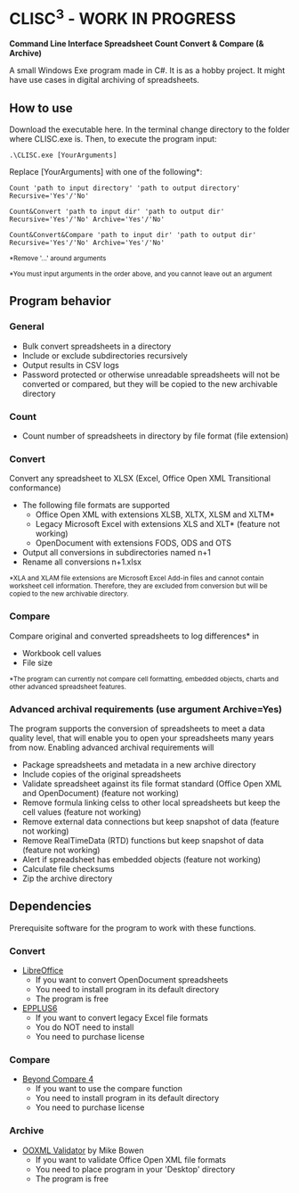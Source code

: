 # CLISC<sup>3</sup> - WORK IN PROGRESS
**Command Line Interface Spreadsheet Count Convert & Compare (& Archive)**

A small Windows Exe program made in C#. It is as a hobby project. It might have use cases in digital archiving of spreadsheets.

## How to use
Download the executable here. In the terminal change directory to the folder where CLISC.exe is. Then, to execute the program input:

```
.\CLISC.exe [YourArguments]
```

Replace [YourArguments] with one of the following*:

```
Count 'path to input directory' 'path to output directory' Recursive='Yes'/'No'
```
```
Count&Convert 'path to input dir' 'path to output dir' Recursive='Yes'/'No' Archive='Yes'/'No'
```
```
Count&Convert&Compare 'path to input dir' 'path to output dir' Recursive='Yes'/'No' Archive='Yes'/'No'
```
<sub>*Remove '...' around arguments</sub>

<sub>*You must input arguments in the order above, and you cannot leave out an argument</sub>

## Program behavior

### General
* Bulk convert spreadsheets in a directory
* Include or exclude subdirectories recursively
* Output results in CSV logs
* Password protected or otherwise unreadable spreadsheets will not be converted or compared, but they will be copied to the new archivable directory

### Count
* Count number of spreadsheets in directory by file format (file extension)

### Convert
Convert any spreadsheet to XLSX (Excel, Office Open XML Transitional conformance)

* The following file formats are supported
  - Office Open XML with extensions XLSB, XLTX, XLSM and XLTM*
  - Legacy Microsoft Excel with extensions XLS and XLT* (feature not working)
  - OpenDocument with extensions FODS, ODS and OTS
* Output all conversions in subdirectories named n+1
* Rename all conversions n+1.xlsx

<sub>*XLA and XLAM file extensions are Microsoft Excel Add-in files and cannot contain worksheet cell information. Therefore, they are excluded from conversion but will be copied to the new archivable directory.</sub>

### Compare
Compare original and converted spreadsheets to log differences* in

* Workbook cell values
* File size

<sub>*The program can currently not compare cell formatting, embedded objects, charts and other advanced spreadsheet features.</sub>

### Advanced archival requirements (use argument Archive=Yes)
The program supports the conversion of spreadsheets to meet a data quality level, that will enable you to open your spreadsheets many years from now. Enabling advanced archival requirements will

* Package spreadsheets and metadata in a new archive directory
* Include copies of the original spreadsheets
* Validate spreadsheet against its file format standard (Office Open XML and OpenDocument) (feature not working)
* Remove formula linking celss to other local spreadsheets but keep the cell values (feature not working)
* Remove external data connections but keep snapshot of data (feature not working)
* Remove RealTimeData (RTD) functions but keep snapshot of data (feature not working)
* Alert if spreadsheet has embedded objects (feature not working)
* Calculate file checksums
* Zip the archive directory

## Dependencies
Prerequisite software for the program to work with these functions.

### Convert
* [LibreOffice](https://www.libreoffice.org/)
  - If you want to convert OpenDocument spreadsheets
  - You need to install program in its default directory
  - The program is free
* [EPPLUS6](https://www.epplussoftware.com/)
  - If you want to convert legacy Excel file formats
  - You do NOT need to install
  - You need to purchase license

### Compare
* [Beyond Compare 4](https://www.scootersoftware.com/)
  - If you want to use the compare function
  - You need to install program in its default directory
  - You need to purchase license

### Archive
* [OOXML Validator](https://github.com/mikeebowen/OOXML-Validator) by Mike Bowen
  - If you want to validate Office Open XML file formats
  - You need to place program in your 'Desktop' directory
  - The program is free
